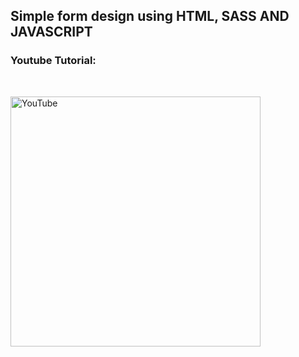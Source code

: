 ## Simple form design using HTML, SASS AND JAVASCRIPT
### Youtube Tutorial:
<br />

[<img align="left" alt="YouTube" width="400px" src="https://i.ibb.co/B2MkLPy/miniatura.png" />][youtube]

[youtube]: https://www.youtube.com/watch?v=IUFwhSIXxco




